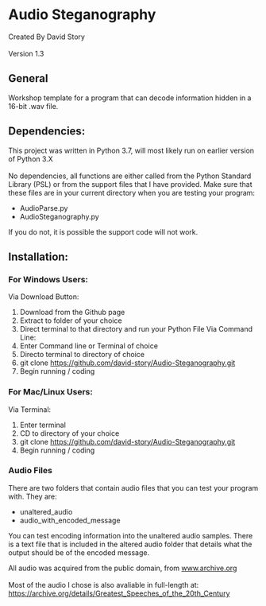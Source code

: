 # Audio Steganography
Created By David Story
<br></br>
Version 1.3 

## General
Workshop template for a program that can decode information hidden in a 16-bit .wav file.

## Dependencies:
This project was written in Python 3.7, will most likely run on earlier version of Python 3.X
<br></br>
No dependencies, all functions are either called from the Python Standard Library (PSL) or from the support files that I have provided.
Make sure that these files are in your current directory when you are testing your program:
  * AudioParse.py
  * AudioSteganography.py

If you do not, it is possible the support code will not work.

## Installation:
### For Windows Users:
  Via Download Button:
   1) Download from the Github page
   2) Extract to folder of your choice
   3) Direct terminal to that directory and run your Python File
  Via Command Line:
   1) Enter Command line or Terminal of choice
   2) Directo terminal to directory of choice
   3) git clone https://github.com/david-story/Audio-Steganography.git
   4) Begin running / coding

### For Mac/Linux Users:
 Via Terminal:
  1) Enter terminal
  2) CD to directory of your choice
  3) git clone https://github.com/david-story/Audio-Steganography.git
  4) Begin running / coding

### Audio Files
There are two folders that contain audio files that you can test your program with.
They are:
* unaltered_audio
* audio_with_encoded_message

You can test encoding information into the unaltered audio samples. There is a text file that is included in the altered audio folder that details what the output should be of the encoded message.

All audio was acquired from the public domain, from www.archive.org<br></br>
Most of the audio I chose is also avaliable in full-length at: https://archive.org/details/Greatest_Speeches_of_the_20th_Century
